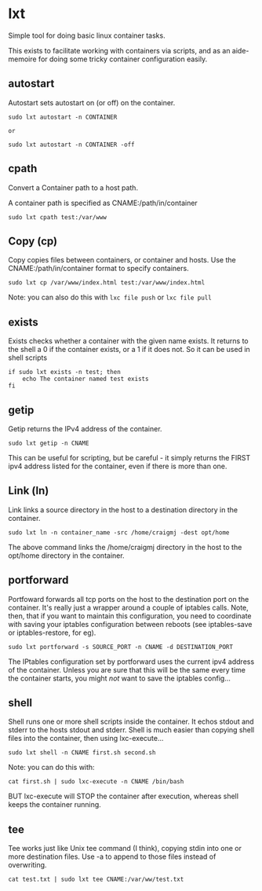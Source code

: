 # lxt
Simple tool for doing basic linux container tasks.

This exists to facilitate working with containers via scripts, and as an aide-memoire for doing some tricky container configuration easily.


## autostart

Autostart sets autostart on (or off) on the container.

	sudo lxt autostart -n CONTAINER

	or

	sudo lxt autostart -n CONTAINER -off

## cpath

Convert a Container path to a host path.

A container path is specified as CNAME:/path/in/container

	sudo lxt cpath test:/var/www

## Copy (cp)

Copy copies files between containers, or container and hosts. Use the CNAME:/path/in/container format to specify containers.

	sudo lxt cp /var/www/index.html test:/var/www/index.html

Note: you can also do this with `lxc file push` or `lxc file pull`

## exists

Exists checks whether a container with the given name exists. It returns to the shell a 0 if the container exists, or a 1 if it does not. So it can be used in shell scripts

	if sudo lxt exists -n test; then
		echo The container named test exists
	fi

## getip

Getip returns the IPv4 address of the container.

	sudo lxt getip -n CNAME

This can be useful for scripting, but be careful - it simply returns the FIRST ipv4 address listed for the container, even if there is more than one.

## Link (ln)

Link links a source directory in the host to a destination directory in the container.

    sudo lxt ln -n container_name -src /home/craigmj -dest opt/home

The above command links the /home/craigmj directory in the host to the opt/home directory in the container.

## portforward

Portfoward forwards all tcp ports on the host to the destination port on the container. It's really just a wrapper around a couple of iptables calls. Note, then, that if you want to maintain this configuration, you need to coordinate with saving your iptables configuration between reboots (see iptables-save or iptables-restore, for eg).

	sudo lxt portforward -s SOURCE_PORT -n CNAME -d DESTINATION_PORT

The IPtables configuration set by portforward uses the current ipv4 address of the container. Unless you are sure that this will be the same every time the container starts, you might _not_ want to save the iptables config...

## shell

Shell runs one or more shell scripts inside the container. It echos stdout and stderr to the hosts stdout and stderr. Shell is much easier than copying shell files into the container, then using lxc-execute...

	sudo lxt shell -n CNAME first.sh second.sh

Note: you can do this with:

	cat first.sh | sudo lxc-execute -n CNAME /bin/bash

BUT lxc-execute will STOP the container after execution, whereas shell keeps the container running.

## tee

Tee works just like Unix tee command (I think), copying stdin into one or more destination files. Use -a to append to those files instead of overwriting.

	cat test.txt | sudo lxt tee CNAME:/var/ww/test.txt


